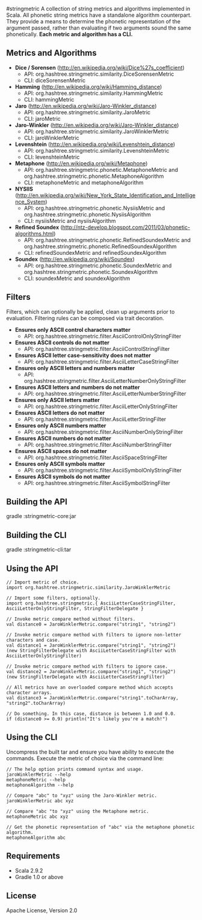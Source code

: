 #stringmetric
A collection of string metrics and algorithms implemented in Scala. All phonetic string metrics have a standalone algorithm counterpart. They provide a means to determine the phonetic representation of the argument passed, rather than evaluating if two arguments sound the same phonetically. __Each metric and algorithm has a CLI.__

## Metrics and Algorithms
* __Dice / Sorensen__ (<http://en.wikipedia.org/wiki/Dice%27s_coefficient>)
	* API: org.hashtree.stringmetric.similarity.DiceSorensenMetric
	* CLI: diceSorensenMetric
* __Hamming__ (<http://en.wikipedia.org/wiki/Hamming_distance>)
	* API: org.hashtree.stringmetric.similarity.HammingMetric
	* CLI: hammingMetric
* __Jaro__ (<http://en.wikipedia.org/wiki/Jaro-Winkler_distance>)
	* API: org.hashtree.stringmetric.similarity.JaroMetric
	* CLI: jaroMetric
* __Jaro-Winkler__ (<http://en.wikipedia.org/wiki/Jaro-Winkler_distance>)
	* API: org.hashtree.stringmetric.similarity.JaroWinklerMetric
	* CLI: jaroWinklerMetric
* __Levenshtein__ (<http://en.wikipedia.org/wiki/Levenshtein_distance>)
	* API: org.hashtree.stringmetric.similarity.LevenshteinMetric
	* CLI: levenshteinMetric
* __Metaphone__ (<http://en.wikipedia.org/wiki/Metaphone>)
	* API: org.hashtree.stringmetric.phonetic.MetaphoneMetric and org.hashtree.stringmetric.phonetic.MetaphoneAlgorithm
	* CLI: metaphoneMetric and metaphoneAlgorithm
* __NYSIIS__ (<http://en.wikipedia.org/wiki/New_York_State_Identification_and_Intelligence_System>)
	* API: org.hashtree.stringmetric.phonetic.NysiisMetric and org.hashtree.stringmetric.phonetic.NysiisAlgorithm
	* CLI: nysiisMetric and nysiisAlgorithm
* __Refined Soundex__ (<http://ntz-develop.blogspot.com/2011/03/phonetic-algorithms.html>)
	* API: org.hashtree.stringmetric.phonetic.RefinedSoundexMetric and org.hashtree.stringmetric.phonetic.RefinedSoundexAlgorithm
	* CLI: refinedSoundexMetric and refinedSoundexAlgorithm
* __Soundex__ (<http://en.wikipedia.org/wiki/Soundex>)
	* API: org.hashtree.stringmetric.phonetic.SoundexMetric and org.hashtree.stringmetric.phonetic.SoundexAlgorithm
	* CLI: soundexMetric and soundexAlgorithm

## Filters
Filters, which can optionally be applied, clean up arguments prior to evaluation. Filtering rules can be composed via trait decoration.

* __Ensures only ASCII control characters matter__
	* API: org.hashtree.stringmetric.filter.AsciiControlOnlyStringFilter
* __Ensures ASCII controls do not matter__
	* API: org.hashtree.stringmetric.filter.AsciiControlStringFilter
* __Ensures ASCII letter case-sensitivity does not matter__
	* API: org.hashtree.stringmetric.filter.AsciiLetterCaseStringFilter
* __Ensures only ASCII letters and numbers matter__
	* API: org.hashtree.stringmetric.filter.AsciiLetterNumberOnlyStringFilter
* __Ensures ASCII letters and numbers do not matter__
	* API: org.hashtree.stringmetric.filter.AsciiLetterNumberStringFilter
* __Ensures only ASCII letters matter__
	* API: org.hashtree.stringmetric.filter.AsciiLetterOnlyStringFilter
* __Ensures ASCII letters do not matter__
	* API: org.hashtree.stringmetric.filter.AsciiLetterStringFilter
* __Ensures only ASCII numbers matter__
	* API: org.hashtree.stringmetric.filter.AsciiNumberOnlyStringFilter
* __Ensures ASCII numbers do not matter__
	* API: org.hashtree.stringmetric.filter.AsciiNumberStringFilter
* __Ensures ASCII spaces do not matter__
	* API: org.hashtree.stringmetric.filter.AsciiSpaceStringFilter
* __Ensures only ASCII symbols matter__
	* API: org.hashtree.stringmetric.filter.AsciiSymbolOnlyStringFilter
* __Ensures ASCII symbols do not matter__
	* API: org.hashtree.stringmetric.filter.AsciiSymbolStringFilter

## Building the API
gradle :stringmetric-core:jar

## Building the CLI
gradle :stringmetric-cli:tar

## Using the API
`// Import metric of choice.`  
`import org.hashtree.stringmetric.similarity.JaroWinklerMetric`  

`// Import some filters, optionally.`  
`import org.hashtree.stringmetric.{ AsciiLetterCaseStringFilter, AsciiLetterOnlyStringFilter, StringFilterDelegate }`  

`// Invoke metric compare method without filters.`  
`val distance0 = JaroWinklerMetric.compare("string1", "string2")`

`// Invoke metric compare method with filters to ignore non-letter characters and case.`  
`val distance1 = JaroWinklerMetric.compare("string1", "string2")`  
`(new StringFilterDelegate with AsciiLetterCaseStringFilter with AsciiLetterOnlyStringFilter)`

`// Invoke metric compare method with filters to ignore case.`  
`val distance2 = JaroWinklerMetric.compare("string1", "string2")`  
`(new StringFilterDelegate with AsciiLetterCaseStringFilter)`

`// All metrics have an overloaded compare method which accepts character arrays.`  
`val distance3 = JaroWinklerMetric.compare("string1".toCharArray, "string2".toCharArray)`

`// Do something. In this case, distance is between 1.0 and 0.0.`  
`if (distance0 >= 0.9) println("It's likely you're a match!")`

## Using the CLI
Uncompress the built tar and ensure you have ability to execute the commands. Execute the metric of choice via the command line:

`// The help option prints command syntax and usage.`  
`jaroWinklerMetric --help`  
`metaphoneMetric --help`  
`metaphoneAlgorithm --help`  

`// Compare "abc" to "xyz" using the Jaro-Winkler metric.`  
`jaroWinklerMetric abc xyz`  

`// Compare "abc "to "xyz" using the Metaphone metric.`  
`metaphoneMetric abc xyz`  

`// Get the phonetic representation of "abc" via the metaphone phonetic algorithm.`  
`metaphoneAlgorithm abc`  

## Requirements
* Scala 2.9.2
* Gradle 1.0 or above

## License
Apache License, Version 2.0